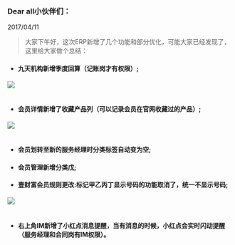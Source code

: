 ﻿<link href="/css/erp_docs.css?v=@ViewBag.Version" rel="stylesheet" />

### Dear all小伙伴们：
2017/04/11
>大家下午好，这次ERP新增了几个功能和部分优化，可能大家已经发现了，这里给大家做个总结：

- #### 九天机构新增季度回算<b class="colred">（记账岗才有权限）</b>;
<img src="/version/v1/images/1.1.8_0.png"/><br/><br/>

- #### 会员详情新增了收藏产品列<b class="colred">（可以记录会员在官网收藏过的产品）</b>;
<img src="/version/v1/images/1.1.8_1.png" /><br/><br/>

- #### 会员<b class="colred">划转至新的服务经理时分类标签自动变为空</b>;

- #### 会员管理新增分类<b class="colred">戊</b>;

- #### 壹财富会员规则更改:<b class="colred">标记甲乙丙丁显示号码的功能取消了，统一不显示号码</b>;
<img src="/version/v1/images/1.1.8_2.png" /><br/><br/>

- #### 右上角IM新增了小红点消息提醒，当有消息的时候，小红点会实时闪动提醒<b class="colred">（服务经理和合同岗有IM权限）</b>。
